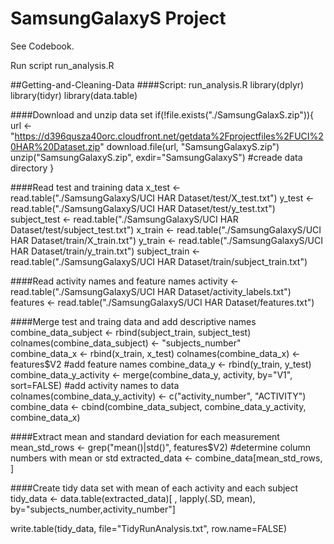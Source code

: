 # SamsungGalaxyS Project
See Codebook.

Run script run_analysis.R

##Getting-and-Cleaning-Data
####Script:  run_analysis.R
library(dplyr)
library(tidyr)
library(data.table)

####Download and unzip data set
if(!file.exists("./SamsungGalaxS.zip")){
	url <- "https://d396qusza40orc.cloudfront.net/getdata%2Fprojectfiles%2FUCI%20HAR%20Dataset.zip"
	download.file(url, "SamsungGalaxyS.zip")
	unzip("SamsungGalaxyS.zip", exdir="SamsungGalaxyS") #creade data directory
}

####Read test and training data
x_test <- read.table("./SamsungGalaxyS/UCI HAR Dataset/test/X_test.txt")
y_test <- read.table("./SamsungGalaxyS/UCI HAR Dataset/test/y_test.txt") 
subject_test <- read.table("./SamsungGalaxyS/UCI HAR Dataset/test/subject_test.txt") 
x_train <- read.table("./SamsungGalaxyS/UCI HAR Dataset/train/X_train.txt")
y_train <- read.table("./SamsungGalaxyS/UCI HAR Dataset/train/y_train.txt")
subject_train <- read.table("./SamsungGalaxyS/UCI HAR Dataset/train/subject_train.txt") 

####Read activity names and feature names
activity <- read.table("./SamsungGalaxyS/UCI HAR Dataset/activity_labels.txt")
features <- read.table("./SamsungGalaxyS/UCI HAR Dataset/features.txt")

####Merge test and traing data and add descriptive names
combine_data_subject <- rbind(subject_train, subject_test)
colnames(combine_data_subject) <- "subjects_number"  
combine_data_x <- rbind(x_train, x_test)
colnames(combine_data_x) <- features$V2  #add feature names
combine_data_y <- rbind(y_train, y_test)
combine_data_y_activity <- merge(combine_data_y, activity, by="V1", sort=FALSE) #add activity names to data
colnames(combine_data_y_activity) <- c("activity_number", "ACTIVITY")
combine_data <- cbind(combine_data_subject, combine_data_y_activity, combine_data_x)

####Extract mean and standard deviation for each measurement
mean_std_rows <- grep("mean()|std()", features$V2) #determine column numbers with mean or std
extracted_data <- combine_data[mean_std_rows, ]

####Create tidy data set with mean of each activity and each subject
 tidy_data <- data.table(extracted_data)[ , lapply(.SD, mean), by="subjects_number,activity_number"]

write.table(tidy_data, file="TidyRunAnalysis.txt", row.name=FALSE)
